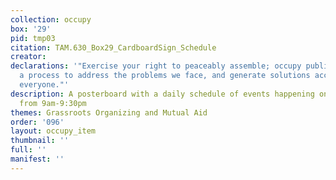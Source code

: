 ```yaml
---
collection: occupy
box: '29'
pid: tmp03
citation: TAM.630_Box29_CardboardSign_Schedule
creator:
declarations: '"Exercise your right to peaceably assemble; occupy public space; create
  a process to address the problems we face, and generate solutions accessible to
  everyone."'
description: A posterboard with a daily schedule of events happening on a Thursday
  from 9am-9:30pm
themes: Grassroots Organizing and Mutual Aid
order: '096'
layout: occupy_item
thumbnail: ''
full: ''
manifest: ''
---
```

